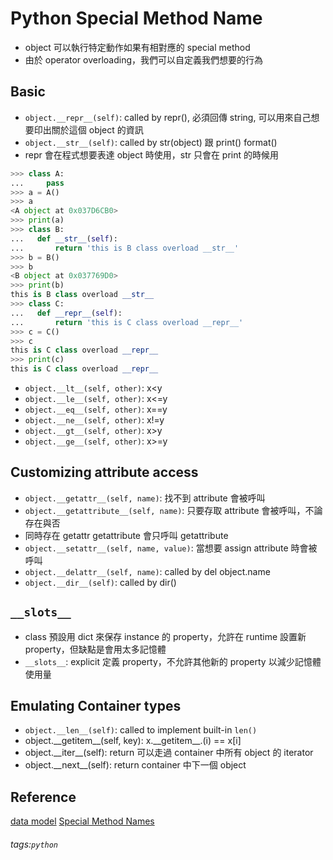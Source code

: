 # Python Special Method Name
* object 可以執行特定動作如果有相對應的 special method
* 由於 operator overloading，我們可以自定義我們想要的行為

## Basic
* ```object.__repr__(self)```: called by repr(), 必須回傳 string, 可以用來自己想要印出關於這個 object 的資訊
* ```object.__str__(self)```: called by str(object) 跟 print() format()
* repr 會在程式想要表達 object 時使用，str 只會在 print 的時候用

``` python
>>> class A:
...     pass
>>> a = A()
>>> a
<A object at 0x037D6CB0>
>>> print(a)
>>> class B:
...   def __str__(self):
...       return 'this is B class overload __str__'   
>>> b = B()
>>> b
<B object at 0x037769D0>
>>> print(b)
this is B class overload __str__
>>> class C:
...   def __repr__(self):
...       return 'this is C class overload __repr__'   
>>> c = C()
>>> c
this is C class overload __repr__
>>> print(c)
this is C class overload __repr__
```

* ```object.__lt__(self, other)```: x\<y 
* ```object.__le__(self, other)```: x\<=y
* ```object.__eq__(self, other)```: x==y
* ```object.__ne__(self, other)```: x!=y
* ```object.__gt__(self, other)```: x>y
* ```object.__ge__(self, other)```: x>=y

## Customizing attribute access
* ```object.__getattr__(self, name)```: 找不到 attribute 會被呼叫
* ```object.__getattribute__(self, name)```: 只要存取 attribute 會被呼叫，不論存在與否
* 同時存在 getattr getattribute 會只呼叫 getattribute
* ```object.__setattr__(self, name, value)```: 當想要 assign attribute 時會被呼叫
* ```object.__delattr__(self, name)```: called by del object.name
* ```object.__dir__(self)```: called by dir()

## ```__slots__```
* class 預設用 dict 來保存 instance 的 property，允許在 runtime 設置新 property，但缺點是會用太多記憶體
* ```__slots__```: explicit 定義 property，不允許其他新的 property 以減少記憶體使用量
 

## Emulating Container types
* ```object.__len__(self)```: called to implement built-in ```len()```
* object.\_\_getitem\_\_(self, key): x.\_\_getitem\_\_.(i) == x[i]
*  object.\_\_iter\_\_(self): return 可以走過 container 中所有 object 的 iterator 
*  object.\_\_next\_\_(self): return container 中下一個 object

## Reference
[data model](https://docs.python.org/3.7/reference/datamodel.html#data-model)
[Special Method Names](http://www.diveintopython3.net/special-method-names.html)

###### tags:`python`
